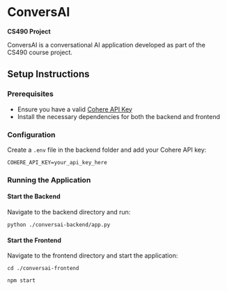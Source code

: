 # ConversAI  
**CS490 Project**  

ConversAI is a conversational AI application developed as part of the CS490 course project.

## Setup Instructions  

### Prerequisites  
- Ensure you have a valid [Cohere API Key](https://cohere.com/)  
- Install the necessary dependencies for both the backend and frontend  

### Configuration  
Create a `.env` file in the backend folder and add your Cohere API key:  

`COHERE_API_KEY=your_api_key_here`

### Running the Application  

#### Start the Backend  
Navigate to the backend directory and run:  

`python ./conversai-backend/app.py`

#### Start the Frontend
Navigate to the frontend directory and start the application:

`cd ./conversai-frontend`

`npm start`

